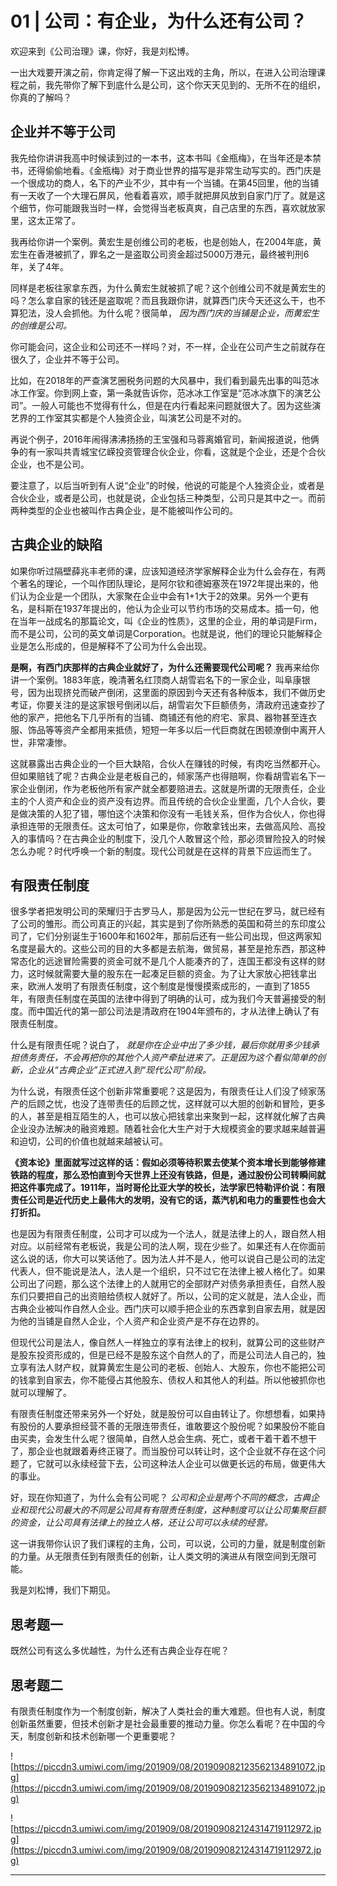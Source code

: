 # 01 | 公司：有企业，为什么还有公司？

欢迎来到《公司治理》课，你好，我是刘松博。

一出大戏要开演之前，你肯定得了解一下这出戏的主角，所以，在进入公司治理课程之前，我先带你了解下到底什么是公司，这个你天天见到的、无所不在的组织，你真的了解吗？

## 企业并不等于公司

我先给你讲讲我高中时候读到过的一本书，这本书叫《金瓶梅》，在当年还是本禁书，还得偷偷地看。《金瓶梅》对于商业世界的描写是非常生动写实的。西门庆是一个很成功的商人，名下的产业不少，其中有一个当铺。在第45回里，他的当铺有一天收了一个大理石屏风，他看着喜欢，顺手就把屏风放到自家门厅了。就是这个细节，你可能跟我当时一样，会觉得当老板真爽，自己店里的东西，喜欢就放家里，这太正常了。

我再给你讲一个案例。黄宏生是创维公司的老板，也是创始人，在2004年底，黄宏生在香港被抓了，罪名之一是盗取公司资金超过5000万港元，最终被判刑6年，关了4年。

同样是老板往家拿东西，为什么黄宏生就被抓了呢？这个创维公司不就是黄宏生的吗？怎么拿自家的钱还是盗取呢？而且我跟你讲，就算西门庆今天还这么干，也不算犯法，没人会抓他。为什么呢？很简单， *因为西门庆的当铺是企业，而黄宏生的创维是公司。*

你可能会问，这企业和公司还不一样吗？对，不一样，企业在公司产生之前就存在很久了，企业并不等于公司。

比如，在2018年的严查演艺圈税务问题的大风暴中，我们看到最先出事的叫范冰冰工作室。你到网上查，第一条就告诉你，范冰冰工作室是“范冰冰旗下的演艺公司”。一般人可能也不觉得有什么，但是在内行看起来问题就很大了。因为这些演艺界的工作室其实都是个人独资企业，叫演艺公司是不对的。

再说个例子，2016年闹得沸沸扬扬的王宝强和马蓉离婚官司，新闻报道说，他俩争的有一家叫共青城宝亿嵘投资管理合伙企业，你看，这就是个企业，还是个合伙企业，也不是公司。

要注意了，以后当听到有人说“企业”的时候，他说的可能是个人独资企业，或者是合伙企业，或者是公司，也就是说，企业包括三种类型，公司只是其中之一。而前两种类型的企业也被叫作古典企业，是不能被叫作公司的。

## 古典企业的缺陷

如果你听过隔壁薛兆丰老师的课，应该知道经济学家解释企业为什么会存在，有两个著名的理论，一个叫作团队理论，是阿尔钦和德姆塞茨在1972年提出来的，他们认为企业是一个团队，大家聚在企业中会有1+1大于2的效果。另外一个更有名，是科斯在1937年提出的，他认为企业可以节约市场的交易成本。插一句，他在当年一战成名的那篇论文，叫《企业的性质》，这里的企业，用的单词是Firm，而不是公司，公司的英文单词是Corporation。也就是说，他们的理论只能解释企业是怎么形成的，但是解释不了公司为什么会出现。

 **是啊，有西门庆那样的古典企业就好了，为什么还需要现代公司呢？** 我再来给你讲一个案例。1883年底，晚清著名红顶商人胡雪岩名下的一家企业，叫阜康银号，因为出现挤兑而破产倒闭，这里面的原因到今天还有各种版本，我们不做历史考证，你要关注的是这家银号倒闭以后，胡雪岩欠下巨额债务，清政府迅速查抄了他的家产，把他名下几乎所有的当铺、商铺还有他的府宅、家具、器物甚至连衣服、饰品等等资产全都用来抵债，短短一年多以后一代巨商就在困顿潦倒中离开人世，非常凄惨。

这就暴露出古典企业的一个巨大缺陷，合伙人在赚钱的时候，有肉吃当然都开心。但如果赔钱了呢？古典企业是老板自己的，倾家荡产也得赔啊，你看胡雪岩名下一家企业倒闭，作为老板他所有家产就全都要赔进去。这就是所谓的无限责任，企业主的个人资产和企业的资产没有边界。而且传统的合伙企业里面，几个人合伙，要是做决策的人犯了错，哪怕这个决策和你没有一毛钱关系，但作为合伙人，你也得承担连带的无限责任。这太可怕了，如果是你，你敢拿钱出来，去做高风险、高投入的事情吗？在古典企业的制度下，没几个人敢冒这个险，那必须冒险投入的时候怎么办呢？时代呼唤一个新的制度。现代公司就是在这样的背景下应运而生了。

## 有限责任制度

很多学者把发明公司的荣耀归于古罗马人，那是因为公元一世纪在罗马，就已经有了公司的雏形。而公司真正的兴起，其实是到了你所熟悉的英国和荷兰的东印度公司了，它们分别诞生于1600年和1602年，那前后还有一些公司出现，但这两家知名度是最大的。这些公司的目的大多都是去航海，做贸易，甚至是抢东西，那这种常态化的远途冒险需要的资金可就不是几个人能凑齐的了，连国王都没有这样的财力，这时候就需要大量的股东在一起凑足巨额的资金。为了让大家放心把钱拿出来，欧洲人发明了有限责任制度，这个制度是慢慢摸索成形的，一直到了1855年，有限责任制度在英国的法律中得到了明确的认可，成为我们今天普遍接受的制度。而中国近代的第一部公司法是清政府在1904年颁布的，才从法律上确认了有限责任制度。 

什么是有限责任呢？说白了， *就是你在企业中出了多少钱，最后你就用多少钱承担债务责任，不会再把你的其他个人资产牵扯进来了。正是因为这个看似简单的创新，企业从“古典企业”正式进入到“现代公司”阶段。*

为什么说，有限责任这个创新非常重要呢？这是因为，有限责任让人们没了倾家荡产的后顾之忧，也没了连带责任的后顾之忧，这样就可以大胆的创新和冒险，更多的人，甚至是相互陌生的人，也可以放心把钱拿出来聚到一起，这样就化解了古典企业没办法解决的融资难题。随着社会化大生产对于大规模资金的要求越来越普遍和迫切，公司的价值也就越来越被认可。

 **《资本论》里面就写过这样的话：假如必须等待积累去使某个资本增长到能够修建铁路的程度，那么恐怕直到今天世界上还没有铁路，但是，通过股份公司转瞬间就把这件事完成了。1911年，当时哥伦比亚大学的校长，法学家巴特勒评价说：有限责任公司是近代历史上最伟大的发明，没有它的话，蒸汽机和电力的重要性也会大打折扣。**

也是因为有限责任制度，公司才可以成为一个法人，就是法律上的人，跟自然人相对应。以前经常有老板说，我是公司的法人啊，现在少些了。如果还有人在你面前这么说的话，你大可以笑话他了。因为法人并不是人，他可以说自己是公司的法定代表人，但不能说是法人，法人是一个组织，只不过它在法律上被人格化了。如果公司出了问题，那么这个法律上的人就用它的全部财产对债务承担责任，自然人股东们只要把自己的出资赔给债权人就好了。所以，公司的定义就是，法人企业，而古典企业被叫作自然人企业。西门庆可以顺手把企业的东西拿到自家去用，就是因为他的当铺是自然人企业，个人资产和企业资产是不存在边界的。

但现代公司是法人，像自然人一样独立的享有法律上的权利，就算公司的这些财产是股东投资形成的，但是已经不是股东这个自然人的了，而是公司法人自己的，独立享有法人财产权，就算黄宏生是公司的老板、创始人、大股东，你也不能把公司的钱拿到自家去，你不能侵占其他股东、债权人和其他人的利益。所以他被抓你也就可以理解了。

有限责任制度还带来另外一个好处，就是股份可以自由转让了。你想想看，如果持有股份的人要承担经营不善的无限连带责任，谁敢要这个股份呢？如果股份不能自由买卖，会发生什么呢？很简单，自然人总会生病、死亡，或者干着干着不想干了，那企业也就跟着寿终正寝了。而当股份可以转让时，这个企业就不存在这个问题了，它就可以永续经营下去，公司这种法人企业可以做更长远的布局，做更伟大的事业。

好，现在你知道了，为什么会有公司呢？ *公司和企业是两个不同的概念，古典企业和现代公司最大的不同是公司具有有限责任制度，这种制度可以让公司集聚巨额的资金，让公司具有法律上的独立人格，还让公司可以永续的经营。*

这一讲我带你认识了我们课程的主角，公司，可以说，公司的力量，就是制度创新的力量。从无限责任到有限责任的创新，让人类文明的演进从有限空间到无限可能。

我是刘松博，我们下期见。

## 思考题一

既然公司有这么多优越性，为什么还有古典企业存在呢？

## 思考题二

有限责任制度作为一个制度创新，解决了人类社会的重大难题。但也有人说，制度创新虽然重要，但技术创新才是社会最重要的推动力量。你怎么看呢？在中国的今天，制度创新和技术创新哪一个更重要呢？

![https://piccdn3.umiwi.com/img/201909/08/201909082123562134891072.jpg](https://piccdn3.umiwi.com/img/201909/08/201909082123562134891072.jpg)

![https://piccdn3.umiwi.com/img/201909/08/201909082124314719112972.jpg](https://piccdn3.umiwi.com/img/201909/08/201909082124314719112972.jpg)

---
